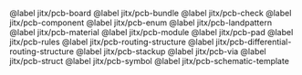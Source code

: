 @label jitx/pcb-board
@label jitx/pcb-bundle
@label jitx/pcb-check
@label jitx/pcb-component
@label jitx/pcb-enum
@label jitx/pcb-landpattern
@label jitx/pcb-material
@label jitx/pcb-module
@label jitx/pcb-pad
@label jitx/pcb-rules
@label jitx/pcb-routing-structure
@label jitx/pcb-differential-routing-structure
@label jitx/pcb-stackup
@label jitx/pcb-via
@label jitx/pcb-struct
@label jitx/pcb-symbol
@label jitx/pcb-schematic-template